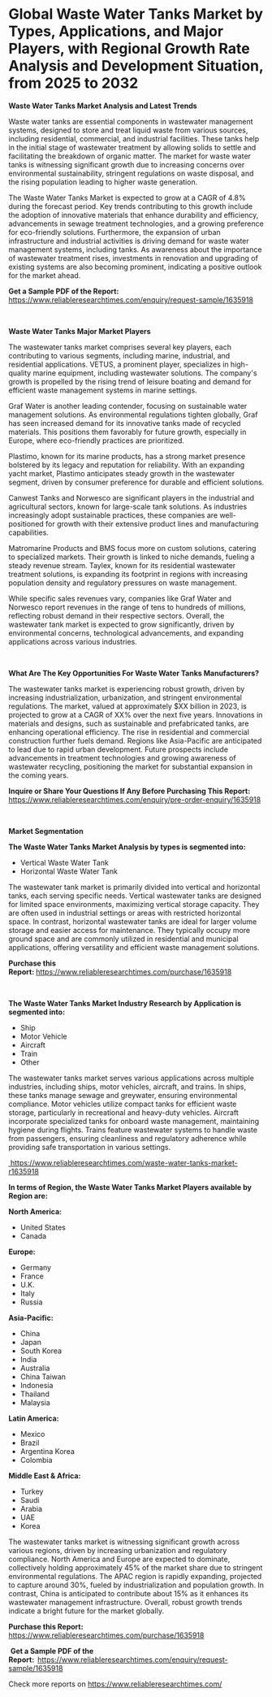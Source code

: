 <p><h1>Global Waste Water Tanks Market by Types, Applications, and Major Players, with Regional Growth Rate Analysis and Development Situation, from 2025 to 2032</h1></p><p><strong>Waste Water Tanks Market Analysis and Latest Trends</strong></p>
<p><p>Waste water tanks are essential components in wastewater management systems, designed to store and treat liquid waste from various sources, including residential, commercial, and industrial facilities. These tanks help in the initial stage of wastewater treatment by allowing solids to settle and facilitating the breakdown of organic matter. The market for waste water tanks is witnessing significant growth due to increasing concerns over environmental sustainability, stringent regulations on waste disposal, and the rising population leading to higher waste generation.</p><p>The Waste Water Tanks Market is expected to grow at a CAGR of 4.8% during the forecast period. Key trends contributing to this growth include the adoption of innovative materials that enhance durability and efficiency, advancements in sewage treatment technologies, and a growing preference for eco-friendly solutions. Furthermore, the expansion of urban infrastructure and industrial activities is driving demand for waste water management systems, including tanks. As awareness about the importance of wastewater treatment rises, investments in renovation and upgrading of existing systems are also becoming prominent, indicating a positive outlook for the market ahead.</p></p>
<p><strong>Get a Sample PDF of the Report:&nbsp;</strong> <a href="https://www.reliableresearchtimes.com/enquiry/request-sample/1635918?utm_campaign=3004&utm_medium=2&utm_source=Github&utm_content=ia&utm_term=08042025&utm_id=waste-water-tanks">https://www.reliableresearchtimes.com/enquiry/request-sample/1635918</a></p>
<p>&nbsp;</p>
<p><strong>Waste Water Tanks Major Market Players</strong></p>
<p><p>The wastewater tanks market comprises several key players, each contributing to various segments, including marine, industrial, and residential applications. VETUS, a prominent player, specializes in high-quality marine equipment, including wastewater solutions. The company's growth is propelled by the rising trend of leisure boating and demand for efficient waste management systems in marine settings.</p><p>Graf Water is another leading contender, focusing on sustainable water management solutions. As environmental regulations tighten globally, Graf has seen increased demand for its innovative tanks made of recycled materials. This positions them favorably for future growth, especially in Europe, where eco-friendly practices are prioritized.</p><p>Plastimo, known for its marine products, has a strong market presence bolstered by its legacy and reputation for reliability. With an expanding yacht market, Plastimo anticipates steady growth in the wastewater segment, driven by consumer preference for durable and efficient solutions.</p><p>Canwest Tanks and Norwesco are significant players in the industrial and agricultural sectors, known for large-scale tank solutions. As industries increasingly adopt sustainable practices, these companies are well-positioned for growth with their extensive product lines and manufacturing capabilities.</p><p>Matromarine Products and BMS focus more on custom solutions, catering to specialized markets. Their growth is linked to niche demands, fueling a steady revenue stream. Taylex, known for its residential wastewater treatment solutions, is expanding its footprint in regions with increasing population density and regulatory pressures on waste management.</p><p>While specific sales revenues vary, companies like Graf Water and Norwesco report revenues in the range of tens to hundreds of millions, reflecting robust demand in their respective sectors. Overall, the wastewater tank market is expected to grow significantly, driven by environmental concerns, technological advancements, and expanding applications across various industries.</p></p>
<p>&nbsp;</p>
<p><strong>What Are The Key Opportunities For Waste Water Tanks Manufacturers?</strong></p>
<p><p>The wastewater tanks market is experiencing robust growth, driven by increasing industrialization, urbanization, and stringent environmental regulations. The market, valued at approximately $XX billion in 2023, is projected to grow at a CAGR of XX% over the next five years. Innovations in materials and designs, such as sustainable and prefabricated tanks, are enhancing operational efficiency. The rise in residential and commercial construction further fuels demand. Regions like Asia-Pacific are anticipated to lead due to rapid urban development. Future prospects include advancements in treatment technologies and growing awareness of wastewater recycling, positioning the market for substantial expansion in the coming years.</p></p>
<p><strong>Inquire or Share Your Questions If Any Before Purchasing This Report:</strong> <a href="https://www.reliableresearchtimes.com/enquiry/pre-order-enquiry/1635918?utm_campaign=3004&utm_medium=2&utm_source=Github&utm_content=ia&utm_term=08042025&utm_id=waste-water-tanks">https://www.reliableresearchtimes.com/enquiry/pre-order-enquiry/1635918</a></p>
<p>&nbsp;</p>
<p><strong>Market Segmentation</strong></p>
<p><strong>The Waste Water Tanks Market Analysis by types is segmented into:</strong></p>
<p><ul><li>Vertical Waste Water Tank</li><li>Horizontal Waste Water Tank</li></ul></p>
<p><p>The wastewater tank market is primarily divided into vertical and horizontal tanks, each serving specific needs. Vertical wastewater tanks are designed for limited space environments, maximizing vertical storage capacity. They are often used in industrial settings or areas with restricted horizontal space. In contrast, horizontal wastewater tanks are ideal for larger volume storage and easier access for maintenance. They typically occupy more ground space and are commonly utilized in residential and municipal applications, offering versatility and efficient waste management solutions.</p></p>
<p><strong>Purchase this Report:&nbsp;</strong><a href="https://www.reliableresearchtimes.com/purchase/1635918?utm_campaign=3004&utm_medium=2&utm_source=Github&utm_content=ia&utm_term=08042025&utm_id=waste-water-tanks">https://www.reliableresearchtimes.com/purchase/1635918</a></p>
<p>&nbsp;</p>
<p><strong>The Waste Water Tanks Market Industry Research by Application is segmented into:</strong></p>
<p><ul><li>Ship</li><li>Motor Vehicle</li><li>Aircraft</li><li>Train</li><li>Other</li></ul></p>
<p><p>The wastewater tanks market serves various applications across multiple industries, including ships, motor vehicles, aircraft, and trains. In ships, these tanks manage sewage and greywater, ensuring environmental compliance. Motor vehicles utilize compact tanks for efficient waste storage, particularly in recreational and heavy-duty vehicles. Aircraft incorporate specialized tanks for onboard waste management, maintaining hygiene during flights. Trains feature wastewater systems to handle waste from passengers, ensuring cleanliness and regulatory adherence while providing safe transportation in various settings.</p></p>
<p><a href="https://www.reliableresearchtimes.com/waste-water-tanks-market-r1635918?utm_campaign=3004&utm_medium=2&utm_source=Github&utm_content=ia&utm_term=08042025&utm_id=waste-water-tanks">&nbsp;https://www.reliableresearchtimes.com/waste-water-tanks-market-r1635918</a></p>
<p><strong>In terms of Region, the Waste Water Tanks Market Players available by Region are:</strong></p>
<p>
    <p> <strong> North America: </strong>
        <ul>
            <li>United States</li>
            <li>Canada</li>
        </ul>
        </p> 
    <p> <strong> Europe: </strong>
        <ul>
            <li>Germany</li>
            <li>France</li>
            <li>U.K.</li>
            <li>Italy</li>
            <li>Russia</li>
        </ul>
        </p> 
    <p> <strong> Asia-Pacific: </strong>
        <ul>
            <li>China</li>
            <li>Japan</li>
            <li>South Korea</li>
            <li>India</li>
            <li>Australia</li>
            <li>China Taiwan</li>
            <li>Indonesia</li>
            <li>Thailand</li>
            <li>Malaysia</li>
        </ul>
        </p> 
    <p> <strong> Latin America: </strong>
        <ul>
            <li>Mexico</li>
            <li>Brazil</li>
            <li>Argentina Korea</li>
            <li>Colombia</li>
        </ul>
        </p> 
    <p> <strong> Middle East & Africa: </strong>
        <ul>
            <li>Turkey</li>
            <li>Saudi</li>
            <li>Arabia</li>
            <li>UAE</li>
            <li>Korea</li>
        </ul>
    </p>
    </p>
<p><p>The wastewater tanks market is witnessing significant growth across various regions, driven by increasing urbanization and regulatory compliance. North America and Europe are expected to dominate, collectively holding approximately 45% of the market share due to stringent environmental regulations. The APAC region is rapidly expanding, projected to capture around 30%, fueled by industrialization and population growth. In contrast, China is anticipated to contribute about 15% as it enhances its wastewater management infrastructure. Overall, robust growth trends indicate a bright future for the market globally.</p></p>
<p><strong>Purchase this Report: </strong><a href="https://www.reliableresearchtimes.com/purchase/1635918?utm_campaign=3004&utm_medium=2&utm_source=Github&utm_content=ia&utm_term=08042025&utm_id=waste-water-tanks">https://www.reliableresearchtimes.com/purchase/1635918</a></p>
<p>&nbsp;<strong>Get a Sample PDF of the Report:&nbsp;&nbsp;</strong><a href="https://www.reliableresearchtimes.com/enquiry/request-sample/1635918?utm_campaign=3004&utm_medium=2&utm_source=Github&utm_content=ia&utm_term=08042025&utm_id=waste-water-tanks">https://www.reliableresearchtimes.com/enquiry/request-sample/1635918</a></p>
<p><strong></strong></p>
<p>Check more reports on <a href="https://www.reliableresearchtimes.com/?utm_campaign=3004&utm_medium=2&utm_source=Github&utm_content=ia&utm_term=08042025&utm_id=waste-water-tanks">https://www.reliableresearchtimes.com/</a></p>